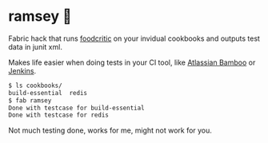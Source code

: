 ramsey :fork_and_knife:
======
Fabric hack that runs [foodcritic](http://acrmp.github.io/foodcritic/) on your invidual cookbooks and outputs test data in junit xml. 

Makes life easier when doing tests in your CI tool, like [Atlassian Bamboo](http://www.atlassian.com/software/bamboo/) or [Jenkins](http://jenkins-ci.org/).

```bash
$ ls cookbooks/
build-essential  redis
$ fab ramsey
Done with testcase for build-essential
Done with testcase for redis
```

Not much testing done, works for me, might not work for you.
